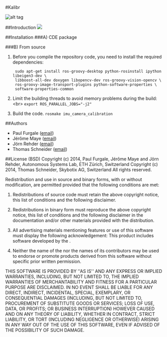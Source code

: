 #Kalibr

![alt tag](https://raw.githubusercontent.com/wiki/schneith/Kalibr-test/images/cam.png)

##Introduction
![](wiki_images/cam.jpg)

##Installation
###A) CDE package


###B) From source
1. Before you compile the repository code, you need to install the required
   dependencies:

        sudo apt-get install ros-groovy-desktop python-rosinstall ipython libeigen3-dev \
        libboost-all-dev doxygen libopencv-dev ros-groovy-vision-opencv \
        ros-groovy-image-transport-plugins python-software-properties \
        software-properties-common

2. Limit the building threads to avoid memory problems during the build: <br\>
    ```export ROS_PARALLEL_JOBS="-j2"```

3. Build the code.
    ```rosmake imu_camera_calibration```

##Authors
* Paul Furgale ([email](paul.furgale@mavt.ethz.ch))
* Jérôme Maye ([email](jerome.maye@mavt.ethz.ch))
* Jörn Rehder ([email](joern.rehder@mavt.ethz.ch))
* Thomas Schneider ([email](schneith@ethz.ch))

##License (BSD)
Copyright (c) 2014, Paul Furgale, Jérôme Maye and Jörn Rehder, Autonomous Systems Lab, ETH Zürich, Switzerland
Copyright (c) 2014, Thomas Schneider, Skybotix AG, Switzerland
All rights reserved.

Redistribution and use in source and binary forms, with or without modification, are permitted provided that the following conditions are met:

1. Redistributions of source code must retain the above copyright notice, this list of conditions and the following disclaimer.

1. Redistributions in binary form must reproduce the above copyright notice, this list of conditions and the following disclaimer in the documentation and/or other materials provided with the distribution.

1. All advertising materials mentioning features or use of this software must display the following acknowledgement: This product includes software developed by the <organization>.

1. Neither the name of the <organization> nor the names of its contributors may be used to endorse or promote products derived from this software without specific prior written permission.

THIS SOFTWARE IS PROVIDED BY <COPYRIGHT HOLDER> ''AS IS'' AND ANY EXPRESS OR IMPLIED WARRANTIES, INCLUDING, BUT NOT LIMITED TO, THE IMPLIED WARRANTIES OF MERCHANTABILITY AND FITNESS FOR A PARTICULAR PURPOSE ARE DISCLAIMED. IN NO EVENT SHALL <COPYRIGHT HOLDER> BE LIABLE FOR ANY DIRECT, INDIRECT, INCIDENTAL, SPECIAL, EXEMPLARY, OR CONSEQUENTIAL DAMAGES (INCLUDING, BUT NOT LIMITED TO, PROCUREMENT OF SUBSTITUTE GOODS OR SERVICES; LOSS OF USE, DATA, OR PROFITS; OR BUSINESS INTERRUPTION) HOWEVER CAUSED AND ON ANY THEORY OF LIABILITY, WHETHER IN CONTRACT, STRICT LIABILITY, OR TORT (INCLUDING NEGLIGENCE OR OTHERWISE) ARISING IN ANY WAY OUT OF THE USE OF THIS SOFTWARE, EVEN IF ADVISED OF THE POSSIBILITY OF SUCH DAMAGE.
